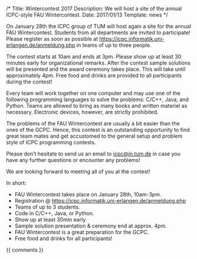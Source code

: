 /*
Title: Wintercontest 2017
Description: We will host a site of the annual ICPC-style FAU Wintercontest.
Date: 2017/01/13
Template: news
*/

On January 28th the ICPC group of TUM will host again a site for the annual FAU Wintercontest. Students from all departments are invited to participate! Please register as soon as possible at https://icpc.informatik.uni-erlangen.de/anmeldung.php in teams of up to three people. 

The contest starts at 10am and ends at 3pm. Please show up at least 30 minutes early for organizational remarks. After the contest sample solutions will be presented and the award ceremony takes place. This will take until approximately 4pm. Free food and drinks are provided to all participants during the contest!

Every team will work together on one computer and may use one of the following programming languages to solve the problems: C/C++, Java, and Python. Teams are allowed to bring as many books and written materiel as necessary. Electronic devices, however, are strictly prohibited.

The problems of the FAU Wintercontest are usually a bit easier than the ones of the GCPC. Hence, this contest is an outstanding opportunity to find great team mates and get accustomed to the general setup and problem style of ICPC programming contests.

Please don’t hesitate to send us an email to icpc@in.tum.de in case you have any further questions or encounter any problems!

We are looking forward to meeting all of you at the contest!


In short:
- FAU Wintercontest takes place on January 28th, 10am-3pm.
- Registration @ https://icpc.informatik.uni-erlangen.de/anmeldung.php
- Teams of up to 3 students.
- Code in C/C++, Java, or Python.
- Show up at least 30min early.
- Sample solution presentation & ceremony end at approx. 4pm.
- FAU Wintercontest is a great preparation for the GCPC.
- Free food and drinks for all participants!

{{ comments }}
